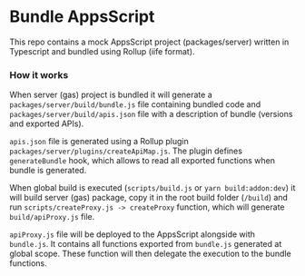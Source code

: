 # Bundle AppsScript
This repo contains a mock AppsScript project (packages/server) written in Typescript and bundled using Rollup (iife format).

### How it works
When server (gas) project is bundled it will generate a `packages/server/build/bundle.js` file containing bundled code and `packages/server/build/apis.json` file with a description of bundle (versions and exported APIs).

`apis.json` file is generated using a Rollup plugin `packages/server/plugins/createApiMap.js`. The plugin defines `generateBundle` hook, which allows to read all exported functions when bundle is generated.

When global build is executed (`scripts/build.js` or `yarn build:addon:dev`) it will build server (gas) package, copy it in the root build folder (`/build`) and run `scripts/createProxy.js -> createProxy` function, which will generate `build/apiProxy.js` file.

`apiProxy.js` file will be deployed to the AppsScript alongside with `bundle.js`. It contains all functions exported from `bundle.js` generated at global scope. These function will then delegate the execution to the bundle functions.